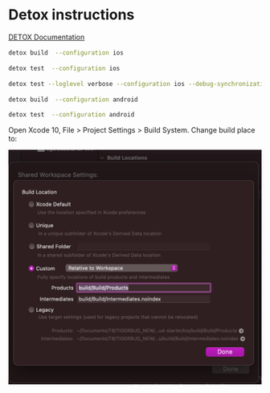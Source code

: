 # Detox instructions

[DETOX Documentation](https://github.com/wix/Detox)

```bash
detox build  --configuration ios
```

```bash
detox test  --configuration ios
```

```bash
detox test --loglevel verbose --configuration ios --debug-synchronization 1000
```

```bash
detox build  --configuration android
```

```bash
detox test  --configuration android
```

Open Xcode 10, File > Project Settings > Build System. Change build place to:

<img src="../../image/ios-build-detox.png" alt="info" title="info" align="left"  />
